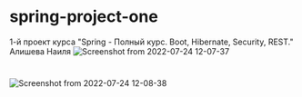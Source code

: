 # spring-project-one
1-й проект курса "Spring - Полный курс. Boot, Hibernate, Security, REST." Алишева Наиля
![Screenshot from 2022-07-24 12-07-37](https://user-images.githubusercontent.com/83831759/180640712-8d6d7c65-188d-45eb-94bf-2527a4d750dc.png)
#
![Screenshot from 2022-07-24 12-08-38](https://user-images.githubusercontent.com/83831759/180640718-6b813d78-448e-4b09-b6d1-114f49ddf0ef.png)
